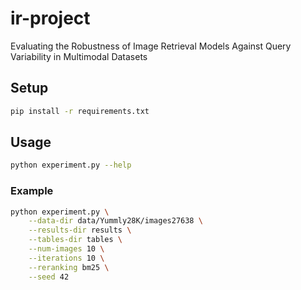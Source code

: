 # ir-project

Evaluating the Robustness of Image Retrieval Models Against Query Variability in Multimodal Datasets

## Setup

```bash
pip install -r requirements.txt
```

## Usage

```bash
python experiment.py --help
```

### Example

```bash
python experiment.py \
    --data-dir data/Yummly28K/images27638 \
    --results-dir results \
    --tables-dir tables \
    --num-images 10 \
    --iterations 10 \
    --reranking bm25 \
    --seed 42
```
